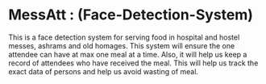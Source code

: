 # MessAtt : (Face-Detection-System)
This is a face detection system for serving food in hospital and hostel messes, ashrams and old homages. 
This system will ensure the one attendee can have at max one meal at a time. 
Also, it will help us keep a record of attendees who have received the meal. 
This will help us track the exact data of persons and help us avoid wasting of meal.



